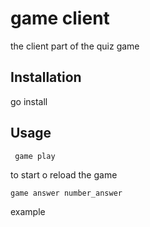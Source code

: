 # game client 

the client part of the quiz game 

## Installation
go install

## Usage
```
 game play 
 ```
 to start o reload the game

 ```
 game answer number_answer 

 ```
 example 